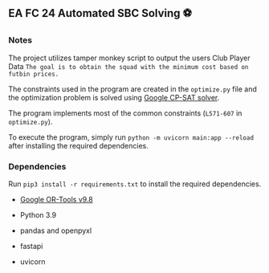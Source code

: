 ## EA FC 24 Automated SBC Solving ⚽

### Notes

The project utilizes tamper monkey script to output the users Club Player Data
`The goal is to obtain the squad with the minimum cost based on futbin prices.`

The constraints used in the program are created in the `optimize.py` file and the optimization problem is solved using [Google CP-SAT solver](https://developers.google.com/optimization/cp/cp_solver).

The program implements most of the common constraints (`L571-607` in `optimize.py`).

To execute the program, simply run `python -m uvicorn main:app --reload` after installing the required dependencies.

### Dependencies

Run `pip3 install -r requirements.txt` to install the required dependencies.

- [Google OR-Tools v9.8](https://github.com/google/or-tools)

- Python 3.9

- pandas and openpyxl

- fastapi

- uvicorn
